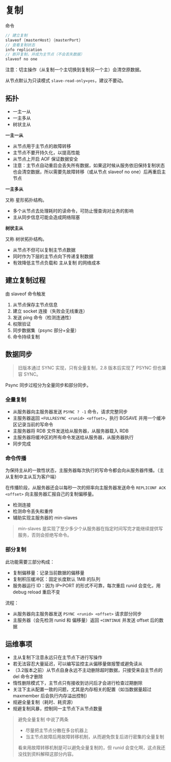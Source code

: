 # 复制

命令

```go
// 建立复制
slaveof {masterHost} {masterPort}
// 查看复制状态
info replication
// 断开复制，并成为主节点（不会丢失数据）
slaveof no one
```

注意：切主操作（从复制一个主切换到复制另一个主）会清空原数据。

从节点默认为只读模式 `slave-read-only=yes`，建议不要动。

## 拓扑

- 一主一从
- 一主多从
- 树状主从

**一主一从**

- 从节点用于主节点的故障转移
- 主节点不要开持久化，以提高性能
- 从节点上开启 AOF 保证数据安全
- 注意：主节点自动重启会丢失所有数据，如果这时候从服务依旧保持复制状态也会清空数据，所以需要先故障转移（或从节点 slaveof no one）后再重启主节点

**一主多从**

又称 星形拓扑结构。

- 多个从节点去处理耗时的读命令，可防止慢查询对业务的影响
- 主从同步信息可能会造成网络阻塞

**树状主从**

又称 树状拓扑结构。

- 从节点不但可以复制主节点数据
- 同时作为下层的主节点向下传递复制数据
- 有效降低主节点负载和 主从复制 的网络成本

## 建立复制过程

由 slaveof 命令触发

1. 从节点保存主节点信息
2. 建立 socket 连接（失败会无线重连）
3. 发送 ping 命令（检测连通性）
4. 权限验证
5. 同步数据集（psync 部分+全量）
6. 命令持续复制

## 数据同步

> 旧版本通过 SYNC 实现，只有全量复制，2.8 版本后实现了 PSYNC 但也兼容 SYNC。

Psync 同步过程分为全量同步和部分同步。

### 全量复制

- 从服务器向主服务器发送 `PSYNC ? -1` 命令，请求完整同步
- 主服务器返回 `+FULLRESYNC <runid> <offset>`，执行 BGSAVE 并用一个缓冲区记录当前的写命令 
- 主服务器将 RDB 文件发送给从服务器，从服务器载入 RDB
- 主服务器将缓冲区的所有命令发送给从服务器，从服务器执行
- 同步完成

### 命令传播

为保持主从的一致性状态，主服务器每次执行的写命令都会向从服务器传播。（主从复制中主从互为客户端）

在传播阶段，从服务器还会以每秒一次的频率向主服务器发送命令 `REPLICONF ACK <offset>` 向主服务器汇报自己的复制偏移量。

- 检测连接
- 检测命令丢失和重传
- 辅助实现主服务器的 min-slaves

> min-slaves 是实现了至少多少个从服务器在指定时间写完才能继续提供写服务，否则会拒绝写命令。

### 部分复制

此功能需要三部分构成：

- 复制偏移量：记录当前数据的偏移量
- 复制积压缓冲区：固定长度默认 1MB 的队列
- 服务器运行 ID：因为 IP+PORT 的形式不可靠，每次重启 runid 会变化，用 debug reload 重启不变

流程：

- 从服务器向主服务器发送 `PSYNC <runid> <offset>` 请求部分同步
- 主服务器（会先检测 runid 和 偏移量）返回 `+CONTINUE` 并发送 offset 后的数据

## 运维事项

- 主从复制下注意永远只在主节点下进行写操作
- 若无法容忍大量延迟，可以编写监控主从偏移量做报警或避免读从
- （3.2版本之前）从节点自身永远不主动删除超时数据，只接受来自主节点的 del 命令才删除
- 惰性删除模式下，主节点只有接收到访问后才会进行检查过期删除
- 关注下主从配置一致的问题，尤其是内存相关的配置（如当数据量超过 maxmember 后会执行内存溢出控制）
- 规避全量复制（耗时、耗资源）
- 规避复制风暴，控制同一主节点下从节点数量

> 避免全量复制 中说了两条
> - 尽量把主节点分散在多台机器上
> - 当主节点故障后用故障转移机制，从而避免恢复后进行密集的全量复制
>
> 看来用故障转移机制是可以避免全量复制的，但 runid 会变化啊，这点我还没找到资料解释这部分内容。